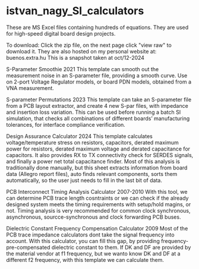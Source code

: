 # istvan_nagy_SI_calculators
These are MS Excel files containing hundreds of equations. They are used for high-speed digital board design projects.

To download: Click the zip file, on the next page click "view raw" to download it.
They are also hosted on my personal website at: buenos.extra.hu
This is a snapshot taken at oct/12-2024

S-Parameter Smoothie 2021
This template can smooth out the measurement noise in an S-parameter file, providing a smooth curve. Use on 2-port Voltage Regulator models, or board PDN models, obtained from a VNA measurement.

S-parameter Permutations 2023
This template can take an S-parameter file from a PCB layout extractor, and create 4 new S-par files, with impedance and insertion loss variation. This can be used before running a batch SI simulation, that checks all combinations of different boards’ manufacturing tolerances, for interface compliance verification.

Design Assurance Calculator 2024
This template calculates voltage/temperature stress on resistors, capacitors, derated maximum power for resistors, derated maximum voltage and derated capacitance for capacitors. It also provides RX to TX connectivity check for SERDES signals, and finally a power net total capacitance finder. Most of this analysis is traditionally done manually, but this sheet extracts information from board data (Allegro report files), auto finds relevant components, sorts them automatically, so the user just needs to fill in the last bit of data.

PCB Interconnect Timing Analysis Calculator   2007-2010 
With this tool, we can determine PCB trace length cosntraints or we can check if the already designed system meets the timing requirements with setup/hold magins, or not. Timing analysis is very recommended for common clock synchronous, asynchronous, sourcce-synchronous and clock forwarding PCB buses.

Dielectric Constant Frequency Compensation Calculator  2009
Most of the PCB trace impedance calculators dont take the signal frequency into account. With this calculator, you can fill this gap, by providing frequency-pre-compensated dielectric constant to them. If DK and DF are provided by the material vendor at f1 frequency, but we wanto know DK and DF at a different f2 frequency, with this template we can calculate them.
